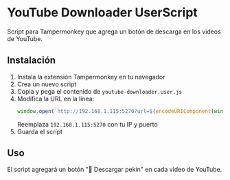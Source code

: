 # YouTube Downloader UserScript

Script para Tampermonkey que agrega un botón de descarga en los videos de YouTube.

## Instalación

1. Instala la extensión Tampermonkey en tu navegador
2. Crea un nuevo script
3. Copia y pega el contenido de `youtube-downloader.user.js`
4. Modifica la URL en la línea:
   ```javascript
   window.open(`http://192.168.1.115:5270?url=${encodeURIComponent(window.location)}`, '_blank');
   ```
   Reemplaza `192.168.1.115:5270` con tu IP y puerto
5. Guarda el script

## Uso

El script agregará un botón "🐧 Descargar pekin" en cada video de YouTube. 